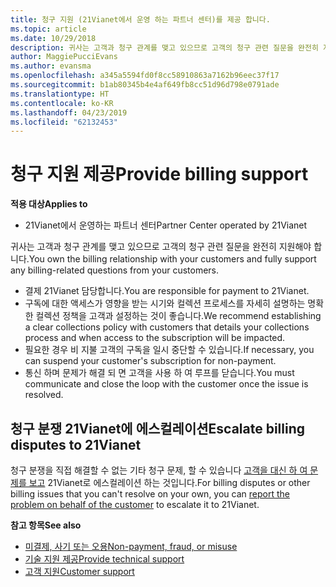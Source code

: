 ```yaml
---
title: 청구 지원 (21Vianet에서 운영 하는 파트너 센터)를 제공 합니다.
ms.topic: article
ms.date: 10/29/2018
description: 귀사는 고객과 청구 관계를 맺고 있으므로 고객의 청구 관련 질문을 완전히 지원해야 합니다.
author: MaggiePucciEvans
ms.author: evansma
ms.openlocfilehash: a345a5594fd0f8cc58910863a7162b96eec37f17
ms.sourcegitcommit: b1ab80345b4e4af649fb8cc51d96d798e0791ade
ms.translationtype: HT
ms.contentlocale: ko-KR
ms.lasthandoff: 04/23/2019
ms.locfileid: "62132453"
---
```

# <a name="provide-billing-support"></a><span data-ttu-id="6f06d-103">청구 지원 제공</span><span class="sxs-lookup"><span data-stu-id="6f06d-103">Provide billing support</span></span>

<span data-ttu-id="6f06d-104">**적용 대상**</span><span class="sxs-lookup"><span data-stu-id="6f06d-104">**Applies to**</span></span>

-   <span data-ttu-id="6f06d-105">21Vianet에서 운영하는 파트너 센터</span><span class="sxs-lookup"><span data-stu-id="6f06d-105">Partner Center operated by 21Vianet</span></span>

<span data-ttu-id="6f06d-106">귀사는 고객과 청구 관계를 맺고 있으므로 고객의 청구 관련 질문을 완전히 지원해야 합니다.</span><span class="sxs-lookup"><span data-stu-id="6f06d-106">You own the billing relationship with your customers and fully support any billing-related questions from your customers.</span></span>

-   <span data-ttu-id="6f06d-107">결제 21Vianet 담당합니다.</span><span class="sxs-lookup"><span data-stu-id="6f06d-107">You are responsible for payment to 21Vianet.</span></span>
-   <span data-ttu-id="6f06d-108">구독에 대한 액세스가 영향을 받는 시기와 컬렉션 프로세스를 자세히 설명하는 명확한 컬렉션 정책을 고객과 설정하는 것이 좋습니다.</span><span class="sxs-lookup"><span data-stu-id="6f06d-108">We recommend establishing a clear collections policy with customers that details your collections process and when access to the subscription will be impacted.</span></span>
-   <span data-ttu-id="6f06d-109">필요한 경우 비 지불 고객의 구독을 일시 중단할 수 있습니다.</span><span class="sxs-lookup"><span data-stu-id="6f06d-109">If necessary, you can suspend your customer's subscription for non-payment.</span></span>
-   <span data-ttu-id="6f06d-110">통신 하며 문제가 해결 되 면 고객을 사용 하 여 루프를 닫습니다.</span><span class="sxs-lookup"><span data-stu-id="6f06d-110">You must communicate and close the loop with the customer once the issue is resolved.</span></span>

## <a href="" id="billingdisputes"></a><span data-ttu-id="6f06d-111">청구 분쟁 21Vianet에 에스컬레이션</span><span class="sxs-lookup"><span data-stu-id="6f06d-111">Escalate billing disputes to 21Vianet</span></span>

<span data-ttu-id="6f06d-112">청구 분쟁을 직접 해결할 수 없는 기타 청구 문제, 할 수 있습니다 [고객을 대신 하 여 문제를 보고](report-problems-on-behalf-of-a-customer.md) 21Vianet로 에스컬레이션 하는 것입니다.</span><span class="sxs-lookup"><span data-stu-id="6f06d-112">For billing disputes or other billing issues that you can't resolve on your own, you can [report the problem on behalf of the customer](report-problems-on-behalf-of-a-customer.md) to escalate it to 21Vianet.</span></span>

<span data-ttu-id="6f06d-113">**참고 항목**</span><span class="sxs-lookup"><span data-stu-id="6f06d-113">**See also**</span></span>

-   [<span data-ttu-id="6f06d-114">미결제, 사기 또는 오용</span><span class="sxs-lookup"><span data-stu-id="6f06d-114">Non-payment, fraud, or misuse</span></span>](non-payment-fraud-or-misuse.md)
-   [<span data-ttu-id="6f06d-115">기술 지원 제공</span><span class="sxs-lookup"><span data-stu-id="6f06d-115">Provide technical support</span></span>](provide-technical-support.md)
-   [<span data-ttu-id="6f06d-116"> 고객 지원</span><span class="sxs-lookup"><span data-stu-id="6f06d-116">Customer support</span></span>](customer-support.md)

